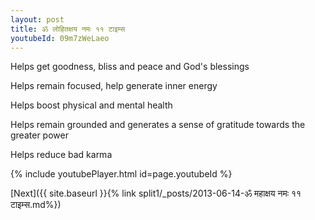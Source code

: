 ```yaml
---
layout: post
title: ॐ लोहितक्षय नमः ११ टाइम्स
youtubeId: 09m7zWeLaeo
---
```

 
 
Helps get goodness, bliss and peace and God's blessings
 
Helps remain focused, help generate inner energy 
 
Helps boost physical and mental health 
 
Helps remain grounded and generates a sense of gratitude towards the greater power 
 
Helps reduce bad karma
 
 
 
 


{% include youtubePlayer.html id=page.youtubeId %}
 
[Next]({{ site.baseurl }}{% link  split1/_posts/2013-06-14-ॐ महाक्षय नमः ११ टाइम्स.md%})
 
